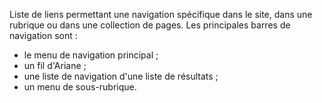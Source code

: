 Liste de liens permettant une navigation spécifique dans le site, dans une rubrique ou dans une collection de pages. Les principales barres de navigation sont :

*   le menu de navigation principal ;
*   un fil d'Ariane ;
*   une liste de navigation d'une liste de résultats ;
*   un menu de sous-rubrique.
